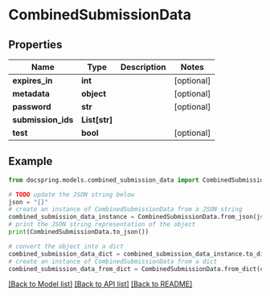 # CombinedSubmissionData


## Properties

Name | Type | Description | Notes
------------ | ------------- | ------------- | -------------
**expires_in** | **int** |  | [optional] 
**metadata** | **object** |  | [optional] 
**password** | **str** |  | [optional] 
**submission_ids** | **List[str]** |  | 
**test** | **bool** |  | [optional] 

## Example

```python
from docspring.models.combined_submission_data import CombinedSubmissionData

# TODO update the JSON string below
json = "{}"
# create an instance of CombinedSubmissionData from a JSON string
combined_submission_data_instance = CombinedSubmissionData.from_json(json)
# print the JSON string representation of the object
print(CombinedSubmissionData.to_json())

# convert the object into a dict
combined_submission_data_dict = combined_submission_data_instance.to_dict()
# create an instance of CombinedSubmissionData from a dict
combined_submission_data_from_dict = CombinedSubmissionData.from_dict(combined_submission_data_dict)
```
[[Back to Model list]](../README.md#documentation-for-models) [[Back to API list]](../README.md#documentation-for-api-endpoints) [[Back to README]](../README.md)


